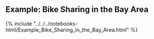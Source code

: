 Example: Bike Sharing in the Bay Area
-------------------------------------

{% include "../../../notebooks-html/Example_Bike_Sharing_in_the_Bay_Area.html" %}

